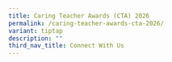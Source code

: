 ```yaml
---
title: Caring Teacher Awards (CTA) 2026
permalink: /caring-teacher-awards-cta-2026/
variant: tiptap
description: ""
third_nav_title: Connect With Us
---
```

